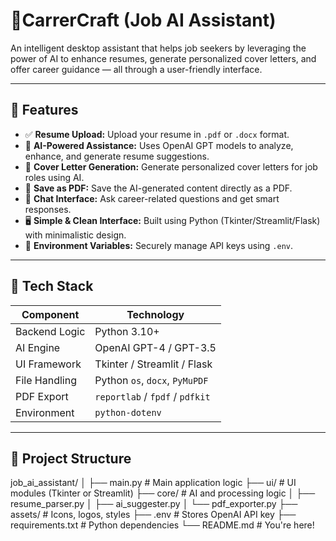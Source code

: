 # 💼CarrerCraft (Job AI Assistant)

An intelligent desktop assistant that helps job seekers by leveraging the power of AI to enhance resumes, generate personalized cover letters, and offer career guidance — all through a user-friendly interface.

---

## 🚀 Features

- ✅ **Resume Upload:** Upload your resume in `.pdf` or `.docx` format.
- 🧠 **AI-Powered Assistance:** Uses OpenAI GPT models to analyze, enhance, and generate resume suggestions.
- 📝 **Cover Letter Generation:** Generate personalized cover letters for job roles using AI.
- 📄 **Save as PDF:** Save the AI-generated content directly as a PDF.
- 💬 **Chat Interface:** Ask career-related questions and get smart responses.
- 🖥️ **Simple & Clean Interface:** Built using Python (Tkinter/Streamlit/Flask) with minimalistic design.
- 🔐 **Environment Variables:** Securely manage API keys using `.env`.

---

## 🧰 Tech Stack

| Component       | Technology        |
|----------------|-------------------|
| Backend Logic  | Python 3.10+       |
| AI Engine      | OpenAI GPT-4 / GPT-3.5 |
| UI Framework   | Tkinter / Streamlit / Flask |
| File Handling  | Python `os`, `docx`, `PyMuPDF` |
| PDF Export     | `reportlab` / `fpdf` / `pdfkit` |
| Environment    | `python-dotenv`    |

---

## 📂 Project Structure

job_ai_assistant/
│
├── main.py # Main application logic
├── ui/ # UI modules (Tkinter or Streamlit)
├── core/ # AI and processing logic
│ ├── resume_parser.py
│ ├── ai_suggester.py
│ └── pdf_exporter.py
├── assets/ # Icons, logos, styles
├── .env # Stores OpenAI API key
├── requirements.txt # Python dependencies
└── README.md # You're here!

